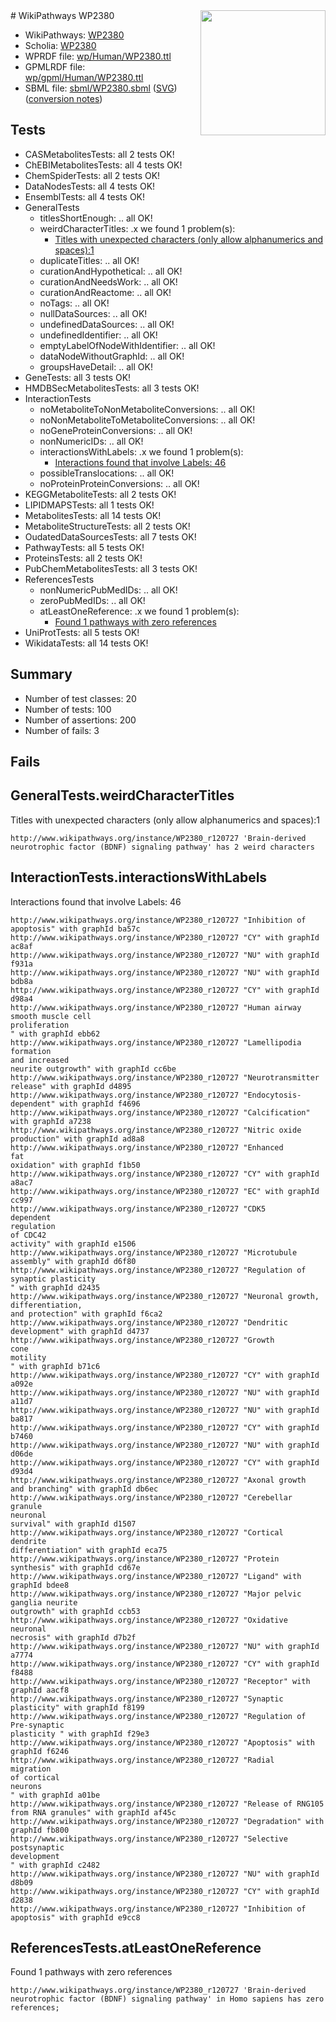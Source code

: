 <img style="float: right; width: 200px" src="../logo.png" />
# WikiPathways WP2380

* WikiPathways: [WP2380](https://identifiers.org/wikipathways:WP2380)
* Scholia: [WP2380](https://scholia.toolforge.org/wikipathways/WP2380)
* WPRDF file: [wp/Human/WP2380.ttl](../wp/Human/WP2380.ttl)
* GPMLRDF file: [wp/gpml/Human/WP2380.ttl](../wp/gpml/Human/WP2380.ttl)
* SBML file: [sbml/WP2380.sbml](../sbml/WP2380.sbml) ([SVG](../sbml/WP2380.svg)) ([conversion notes](../sbml/WP2380.txt))

## Tests
* CASMetabolitesTests: all 2 tests OK!
* ChEBIMetabolitesTests: all 4 tests OK!
* ChemSpiderTests: all 2 tests OK!
* DataNodesTests: all 4 tests OK!
* EnsemblTests: all 4 tests OK!
* GeneralTests
    * titlesShortEnough: .. all OK!
    * weirdCharacterTitles: .x we found 1 problem(s):
        * [Titles with unexpected characters (only allow alphanumerics and spaces):1](#fda87b3f)
    * duplicateTitles: .. all OK!
    * curationAndHypothetical: .. all OK!
    * curationAndNeedsWork: .. all OK!
    * curationAndReactome: .. all OK!
    * noTags: .. all OK!
    * nullDataSources: .. all OK!
    * undefinedDataSources: .. all OK!
    * undefinedIdentifier: .. all OK!
    * emptyLabelOfNodeWithIdentifier: .. all OK!
    * dataNodeWithoutGraphId: .. all OK!
    * groupsHaveDetail: .. all OK!
* GeneTests: all 3 tests OK!
* HMDBSecMetabolitesTests: all 3 tests OK!
* InteractionTests
    * noMetaboliteToNonMetaboliteConversions: .. all OK!
    * noNonMetaboliteToMetaboliteConversions: .. all OK!
    * noGeneProteinConversions: .. all OK!
    * nonNumericIDs: .. all OK!
    * interactionsWithLabels: .x we found 1 problem(s):
        * [Interactions found that involve Labels: 46](#fe97a91b)
    * possibleTranslocations: .. all OK!
    * noProteinProteinConversions: .. all OK!
* KEGGMetaboliteTests: all 2 tests OK!
* LIPIDMAPSTests: all 1 tests OK!
* MetabolitesTests: all 14 tests OK!
* MetaboliteStructureTests: all 2 tests OK!
* OudatedDataSourcesTests: all 7 tests OK!
* PathwayTests: all 5 tests OK!
* ProteinsTests: all 2 tests OK!
* PubChemMetabolitesTests: all 3 tests OK!
* ReferencesTests
    * nonNumericPubMedIDs: .. all OK!
    * zeroPubMedIDs: .. all OK!
    * atLeastOneReference: .x we found 1 problem(s):
        * [Found 1 pathways with zero references](#35eb778e)
* UniProtTests: all 5 tests OK!
* WikidataTests: all 14 tests OK!


## Summary

* Number of test classes: 20
* Number of tests: 100
* Number of assertions: 200
* Number of fails: 3

## Fails

<a name="fda87b3f" />

## GeneralTests.weirdCharacterTitles

Titles with unexpected characters (only allow alphanumerics and spaces):1
```
http://www.wikipathways.org/instance/WP2380_r120727 'Brain-derived neurotrophic factor (BDNF) signaling pathway' has 2 weird characters
```

<a name="fe97a91b" />

## InteractionTests.interactionsWithLabels

Interactions found that involve Labels: 46
```
http://www.wikipathways.org/instance/WP2380_r120727 "Inhibition of
apoptosis" with graphId ba57c
http://www.wikipathways.org/instance/WP2380_r120727 "CY" with graphId ac8af
http://www.wikipathways.org/instance/WP2380_r120727 "NU" with graphId f931a
http://www.wikipathways.org/instance/WP2380_r120727 "NU" with graphId bdb8a
http://www.wikipathways.org/instance/WP2380_r120727 "CY" with graphId d98a4
http://www.wikipathways.org/instance/WP2380_r120727 "Human airway
smooth muscle cell
proliferation
" with graphId ebb62
http://www.wikipathways.org/instance/WP2380_r120727 "Lamellipodia formation
and increased
neurite outgrowth" with graphId cc6be
http://www.wikipathways.org/instance/WP2380_r120727 "Neurotransmitter
release" with graphId d4895
http://www.wikipathways.org/instance/WP2380_r120727 "Endocytosis-
dependent" with graphId f4696
http://www.wikipathways.org/instance/WP2380_r120727 "Calcification" with graphId a7238
http://www.wikipathways.org/instance/WP2380_r120727 "Nitric oxide
production" with graphId ad8a8
http://www.wikipathways.org/instance/WP2380_r120727 "Enhanced
fat
oxidation" with graphId f1b50
http://www.wikipathways.org/instance/WP2380_r120727 "CY" with graphId a8ac7
http://www.wikipathways.org/instance/WP2380_r120727 "EC" with graphId cc997
http://www.wikipathways.org/instance/WP2380_r120727 "CDK5
dependent
regulation 
of CDC42
activity" with graphId e1506
http://www.wikipathways.org/instance/WP2380_r120727 "Microtubule
assembly" with graphId d6f80
http://www.wikipathways.org/instance/WP2380_r120727 "Regulation of
synaptic plasticity
" with graphId d2435
http://www.wikipathways.org/instance/WP2380_r120727 "Neuronal growth,
differentiation,
and protection" with graphId f6ca2
http://www.wikipathways.org/instance/WP2380_r120727 "Dendritic 
development" with graphId d4737
http://www.wikipathways.org/instance/WP2380_r120727 "Growth
cone
motility
" with graphId b71c6
http://www.wikipathways.org/instance/WP2380_r120727 "CY" with graphId a092e
http://www.wikipathways.org/instance/WP2380_r120727 "NU" with graphId a11d7
http://www.wikipathways.org/instance/WP2380_r120727 "NU" with graphId ba817
http://www.wikipathways.org/instance/WP2380_r120727 "CY" with graphId b7460
http://www.wikipathways.org/instance/WP2380_r120727 "NU" with graphId d06de
http://www.wikipathways.org/instance/WP2380_r120727 "CY" with graphId d93d4
http://www.wikipathways.org/instance/WP2380_r120727 "Axonal growth
and branching" with graphId db6ec
http://www.wikipathways.org/instance/WP2380_r120727 "Cerebellar
granule
neuronal
survival" with graphId d1507
http://www.wikipathways.org/instance/WP2380_r120727 "Cortical 
dendrite 
differentiation" with graphId eca75
http://www.wikipathways.org/instance/WP2380_r120727 "Protein
synthesis" with graphId cd67e
http://www.wikipathways.org/instance/WP2380_r120727 "Ligand" with graphId bdee8
http://www.wikipathways.org/instance/WP2380_r120727 "Major pelvic
ganglia neurite
outgrowth" with graphId ccb53
http://www.wikipathways.org/instance/WP2380_r120727 "Oxidative
neuronal
necrosis" with graphId d7b2f
http://www.wikipathways.org/instance/WP2380_r120727 "NU" with graphId a7774
http://www.wikipathways.org/instance/WP2380_r120727 "CY" with graphId f8488
http://www.wikipathways.org/instance/WP2380_r120727 "Receptor" with graphId aacf8
http://www.wikipathways.org/instance/WP2380_r120727 "Synaptic plasticity" with graphId f8199
http://www.wikipathways.org/instance/WP2380_r120727 "Regulation of 
Pre-synaptic
plasticity " with graphId f29e3
http://www.wikipathways.org/instance/WP2380_r120727 "Apoptosis" with graphId f6246
http://www.wikipathways.org/instance/WP2380_r120727 "Radial 
migration
of cortical
neurons
" with graphId a01be
http://www.wikipathways.org/instance/WP2380_r120727 "Release of RNG105
from RNA granules" with graphId af45c
http://www.wikipathways.org/instance/WP2380_r120727 "Degradation" with graphId fb800
http://www.wikipathways.org/instance/WP2380_r120727 "Selective
postsynaptic
development
" with graphId c2482
http://www.wikipathways.org/instance/WP2380_r120727 "NU" with graphId d8b09
http://www.wikipathways.org/instance/WP2380_r120727 "CY" with graphId d2838
http://www.wikipathways.org/instance/WP2380_r120727 "Inhibition of
apoptosis" with graphId e9cc8
```

<a name="35eb778e" />

## ReferencesTests.atLeastOneReference

Found 1 pathways with zero references
```
http://www.wikipathways.org/instance/WP2380_r120727 'Brain-derived neurotrophic factor (BDNF) signaling pathway' in Homo sapiens has zero references; 
```

